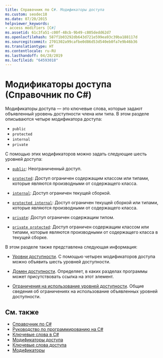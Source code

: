 ```yaml
---
title: Справочник по C#. Модификаторы доступа
ms.custom: seodec18
ms.date: 07/20/2015
helpviewer_keywords:
- access modifiers [C#]
ms.assetid: 61c3fa51-c00f-48cb-9b49-c805dedd62d7
ms.openlocfilehash: 587f1b03292db643d721e599ea93c39ba188117d
ms.sourcegitcommit: 2701302a99cafbe0d86d53d540eb0fa7e9b46b36
ms.translationtype: HT
ms.contentlocale: ru-RU
ms.lasthandoff: 04/28/2019
ms.locfileid: "64593018"
---
```

# <a name="access-modifiers-c-reference"></a>Модификаторы доступа (Справочник по C#)
Модификаторы доступа — это ключевые слова, которые задают объявленный уровень доступности члена или типа. В этом разделе описываются четыре модификатора доступа:  
  
- `public`
- `protected`
- `internal`
- `private`
  
 С помощью этих модификаторов можно задать следующие шесть уровней доступа:  
  
- [`public`](public.md): Неограниченный доступ.  
  
- [`protected`](protected.md): Доступ ограничен содержащим классом или типами, которые являются производными от содержащего класса.  
  
- [`internal`](internal.md): Доступ ограничен текущей сборкой.  
  
- [`protected internal`](protected-internal.md): Доступ ограничен текущей сборкой или типами, которые являются производными от содержащего класса.  
  
- [`private`](private.md): Доступ ограничен содержащим типом.  

- [`private protected`](private-protected.md): Доступ ограничен содержащим классом или типами, которые являются производными от содержащего класса в текущей сборке.  
  
 В этом разделе также представлена следующая информация:  
  
- [Уровни доступности](../../../csharp/language-reference/keywords/accessibility-levels.md). С помощью четырех модификаторов доступа можно объявить шесть уровней доступности.  
  
- [Домен доступности](../../../csharp/language-reference/keywords/accessibility-domain.md). Определяет, в каких разделах программы может присутствовать ссылка на этот элемент.  
  
- [Ограничения на использование уровней доступности](../../../csharp/language-reference/keywords/restrictions-on-using-accessibility-levels.md). Общие сведения об ограничениях на использование объявленных уровней доступности.  
  
## <a name="see-also"></a>См. также

- [Справочник по C#](../../../csharp/language-reference/index.md)
- [Руководство по программированию на C#](../../../csharp/programming-guide/index.md)
- [Ключевые слова в C#](../../../csharp/language-reference/keywords/index.md)
- [Модификаторы доступа](../../../csharp/programming-guide/classes-and-structs/access-modifiers.md)
- [Ключевые слова доступа](../../../csharp/language-reference/keywords/access-keywords.md)
- [Модификаторы](../../../csharp/language-reference/keywords/modifiers.md)
